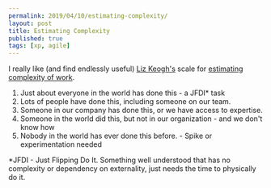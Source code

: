 ```yaml
---
permalink: 2019/04/10/estimating-complexity/
layout: post
title: Estimating Complexity
published: true
tags: [xp, agile]
---
```


I really like (and find endlessly useful) <a href="https://twitter.com/lunivore">Liz Keogh's</a> scale for
<a href="https://lizkeogh.com/2013/07/21/estimating-complexity/">estimating complexity of work</a>.

<ol>
<li>Just about everyone in the world has done this - a JFDI* task</li>
<li>Lots of people have done this, including someone on our team.</li>
<li>Someone in our company has done this, or we have access to expertise.</li>
<li>Someone in the world did this, but not in our organization - and we don't know how</li>
<li>Nobody in the world has ever done this before. - Spike or experimentation needed</li>
</ol>

\*JFDI - Just Flipping Do It. Something well understood that has no complexity or dependency on externality,
just needs the time to physically do it.
